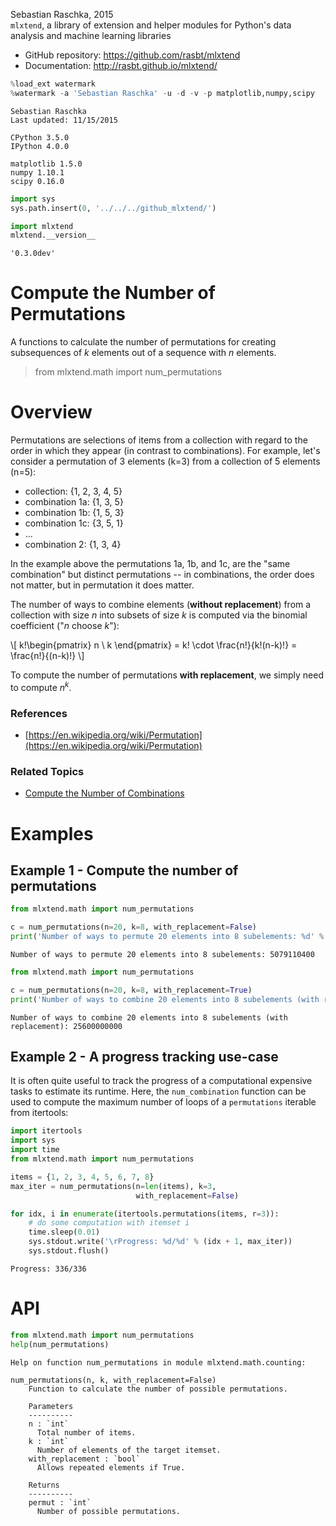 
Sebastian Raschka, 2015  
`mlxtend`, a library of extension and helper modules for Python's data analysis and machine learning libraries

- GitHub repository: https://github.com/rasbt/mlxtend
- Documentation: http://rasbt.github.io/mlxtend/


```python
%load_ext watermark
%watermark -a 'Sebastian Raschka' -u -d -v -p matplotlib,numpy,scipy
```

    Sebastian Raschka 
    Last updated: 11/15/2015 
    
    CPython 3.5.0
    IPython 4.0.0
    
    matplotlib 1.5.0
    numpy 1.10.1
    scipy 0.16.0



```python
import sys
sys.path.insert(0, '../../../github_mlxtend/')

import mlxtend
mlxtend.__version__
```




    '0.3.0dev'



# Compute the Number of Permutations

A functions to calculate the number of permutations for creating subsequences of *k* elements out of a sequence with *n* elements.

> from mlxtend.math import num_permutations

# Overview

Permutations are selections of items from a collection with regard to the order in which they appear (in contrast to combinations). For example, let's consider a permutation of 3 elements (k=3) from a collection of 5 elements (n=5): 

- collection: {1, 2, 3, 4, 5}
- combination 1a: {1, 3, 5} 
- combination 1b: {1, 5, 3}
- combination 1c: {3, 5, 1}
- ...
- combination 2: {1, 3, 4}

In the example above the permutations 1a, 1b, and 1c, are the "same combination" but distinct permutations -- in combinations, the order does not matter, but in permutation it does matter.



The number of ways to combine elements (**without replacement**) from a collection with size *n* into subsets of size *k* is computed via the binomial coefficient ("*n* choose *k*"):

\\[ k!\begin{pmatrix} 
n  \\
k 
\end{pmatrix} = k! \cdot \frac{n!}{k!(n-k)!} = \frac{n!}{(n-k)!} \\]

To compute the number of permutations **with replacement**, we simply need to compute $n^k$.

### References

- [https://en.wikipedia.org/wiki/Permutation](https://en.wikipedia.org/wiki/Permutation)

### Related Topics

- [Compute the Number of Combinations](./num_combinations.html)

# Examples

## Example 1 - Compute the number of permutations


```python
from mlxtend.math import num_permutations

c = num_permutations(n=20, k=8, with_replacement=False)
print('Number of ways to permute 20 elements into 8 subelements: %d' % c)
```

    Number of ways to permute 20 elements into 8 subelements: 5079110400



```python
from mlxtend.math import num_permutations

c = num_permutations(n=20, k=8, with_replacement=True)
print('Number of ways to combine 20 elements into 8 subelements (with replacement): %d' % c)
```

    Number of ways to combine 20 elements into 8 subelements (with replacement): 25600000000


## Example 2 - A progress tracking use-case

It is often quite useful to track the progress of a computational expensive tasks to estimate its runtime. Here, the `num_combination` function can be used to compute the maximum number of loops of a `permutations` iterable from itertools:


```python
import itertools
import sys
import time
from mlxtend.math import num_permutations

items = {1, 2, 3, 4, 5, 6, 7, 8}
max_iter = num_permutations(n=len(items), k=3, 
                            with_replacement=False)

for idx, i in enumerate(itertools.permutations(items, r=3)):
    # do some computation with itemset i
    time.sleep(0.01)
    sys.stdout.write('\rProgress: %d/%d' % (idx + 1, max_iter))
    sys.stdout.flush()
```

    Progress: 336/336

# API


```python
from mlxtend.math import num_permutations
help(num_permutations)
```

    Help on function num_permutations in module mlxtend.math.counting:
    
    num_permutations(n, k, with_replacement=False)
        Function to calculate the number of possible permutations.
        
        Parameters
        ----------
        n : `int`
          Total number of items.
        k : `int`
          Number of elements of the target itemset.
        with_replacement : `bool`
          Allows repeated elements if True.
        
        Returns
        ----------
        permut : `int`
          Number of possible permutations.
    

